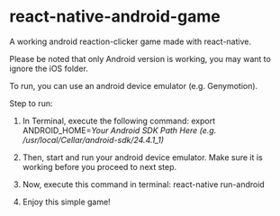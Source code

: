 # react-native-android-game
A working android reaction-clicker game made with react-native.

Please be noted that only Android version is working, you may want to ignore the iOS folder.

To run, you can use an android device emulator (e.g. Genymotion).

Step to run:

1) In Terminal, execute the following command:
export ANDROID_HOME=*Your Android SDK Path Here (e.g. /usr/local/Cellar/android-sdk/24.4.1_1)*

2) Then, start and run your android device emulator. Make sure it is working before you proceed to next step.

3) Now, execute this command in terminal:
react-native run-android

4) Enjoy this simple game!
